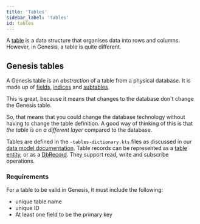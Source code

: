 ```yaml
---
title: 'Tables'
sidebar_label: 'Tables'
id: tables
---
```


A [table](/database/fields-tables-views/tables/) is a data structure that organises data into rows and columns.
However, in Genesis, a table is quite different.

## Genesis tables


A Genesis table is an _abstraction_ of a table from a physical database. It is made up of [fields](/database/fields-tables-views/fields/), [indices](/database/data-structures/indices/) and [subtables](/database/fields-tables-views/tables/tables-advanced/#subtables)

This is great, because it means that changes to the database don't change the Genesis table.

So, that means that you could change the database technology without having to change the table definition. A good way of thinking of this is that _the table is on a different layer_ compared to the database.

Tables are defined in the `-tables-dictionary.kts` files as discussed in our [data model documentation](/database/fields-tables-views/tables/tables-basics). Table
records can be represented as a [table entity](/database/data-types/table-entities/), or as a [DbRecord](/database/data-types/dbrecord/).
They support read, write and subscribe operations.


### Requirements

For a table to be valid in Genesis, it must include the following:
- unique table name
- unique ID
- At least one field to be the primary key


